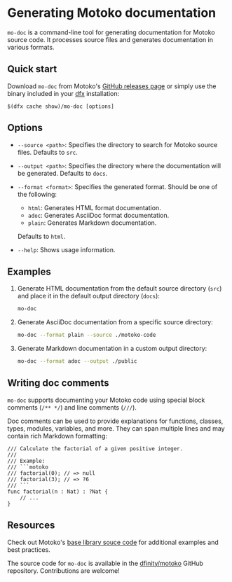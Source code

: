 # Generating Motoko documentation

`mo-doc` is a command-line tool for generating documentation for Motoko source code. It processes source files and generates documentation in various formats. 

## Quick start

Download `mo-doc` from Motoko's [GitHub releases page](https://github.com/dfinity/motoko/releases) or simply use the binary included in your [dfx](https://internetcomputer.org/docs/current/developer-docs/setup/install) installation:

```
$(dfx cache show)/mo-doc [options]
```

## Options

- `--source <path>`: Specifies the directory to search for Motoko source files. Defaults to `src`.

- `--output <path>`: Specifies the directory where the documentation will be generated. Defaults to `docs`.

- `--format <format>`: Specifies the generated format. Should be one of the following:
  - `html`: Generates HTML format documentation.
  - `adoc`: Generates AsciiDoc format documentation.
  - `plain`: Generates Markdown documentation.
  
  Defaults to `html`.

- `--help`: Shows usage information.

## Examples

1. Generate HTML documentation from the default source directory (`src`) and place it in the default output directory (`docs`):

   ```bash
   mo-doc
   ```

2. Generate AsciiDoc documentation from a specific source directory:

   ```bash
   mo-doc --format plain --source ./motoko-code
   ```

3. Generate Markdown documentation in a custom output directory:

   ```bash
   mo-doc --format adoc --output ./public
   ```

## Writing doc comments

`mo-doc` supports documenting your Motoko code using special block comments (`/** */`) and line comments (`///`).

Doc comments can be used to provide explanations for functions, classes, types, modules, variables, and more. They can span multiple lines and may contain rich Markdown formatting:

```motoko
/// Calculate the factorial of a given positive integer.
/// 
/// Example:
/// ```motoko
/// factorial(0); // => null
/// factorial(3); // => ?6
/// ```
func factorial(n : Nat) : ?Nat {
    // ...
}
```

## Resources
Check out Motoko's [base library souce code](https://github.com/dfinity/motoko-base/tree/master/src) for additional examples and best practices. 

The source code for `mo-doc` is available in the [dfinity/motoko](https://github.com/dfinity/motoko/tree/master/src/docs) GitHub repository. Contributions are welcome!
